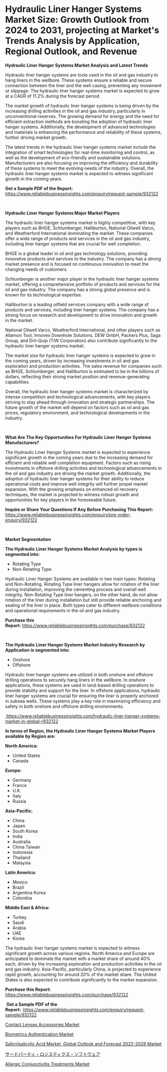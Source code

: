 <p><h1>Hydraulic Liner Hanger Systems Market Size: Growth Outlook from 2024 to 2031, projecting at Market's Trends Analysis by Application, Regional Outlook, and Revenue</h1></p><p><strong>Hydraulic Liner Hanger Systems Market Analysis and Latest Trends</strong></p>
<p><p>Hydraulic liner hanger systems are tools used in the oil and gas industry to hang liners in the wellbore. These systems ensure a reliable and secure connection between the liner and the well casing, preventing any movement or slippage. The hydraulic liner hanger systems market is expected to grow at a CAGR of 11.2% during the forecast period.</p><p>The market growth of hydraulic liner hanger systems is being driven by the increasing drilling activities in the oil and gas industry, particularly in unconventional reserves. The growing demand for energy and the need for efficient extraction methods are boosting the adoption of hydraulic liner hanger systems. Additionally, the development of advanced technologies and materials is enhancing the performance and reliability of these systems, further driving market growth.</p><p>The latest trends in the hydraulic liner hanger systems market include the integration of smart technologies for real-time monitoring and control, as well as the development of eco-friendly and sustainable solutions. Manufacturers are also focusing on improving the efficiency and durability of these systems to meet the evolving needs of the industry. Overall, the hydraulic liner hanger systems market is expected to witness significant growth in the coming years.</p></p>
<p><strong>Get a Sample PDF of the Report:&nbsp;</strong> <a href="https://www.reliablebusinessinsights.com/enquiry/request-sample/932122">https://www.reliablebusinessinsights.com/enquiry/request-sample/932122</a></p>
<p>&nbsp;</p>
<p><strong>Hydraulic Liner Hanger Systems Major Market Players</strong></p>
<p><p>The hydraulic liner hanger systems market is highly competitive, with key players such as BHGE, Schlumberger, Halliburton, National Oilwell Varco, and Weatherford International dominating the market. These companies offer a wide range of products and services in the oil and gas industry, including liner hanger systems that are crucial for well completion.</p><p>BHGE is a global leader in oil and gas technology solutions, providing innovative products and services to the industry. The company has a strong market presence and is focused on continuous innovation to meet the changing needs of customers.</p><p>Schlumberger is another major player in the hydraulic liner hanger systems market, offering a comprehensive portfolio of products and services for the oil and gas industry. The company has a strong global presence and is known for its technological expertise.</p><p>Halliburton is a leading oilfield services company with a wide range of products and services, including liner hanger systems. The company has a strong focus on research and development to drive innovation and growth in the market.</p><p>National Oilwell Varco, Weatherford International, and other players such as Allamon Tool, Innovex Downhole Solutions, DEW GmbH, Packers Plus, Saga Group, and Dril-Quip (TIW Corporation) also contribute significantly to the hydraulic liner hanger systems market.</p><p>The market size for hydraulic liner hanger systems is expected to grow in the coming years, driven by increasing investments in oil and gas exploration and production activities. The sales revenue for companies such as BHGE, Schlumberger, and Halliburton is estimated to be in the billions of dollars, reflecting their strong market position and revenue-generating capabilities.</p><p>Overall, the hydraulic liner hanger systems market is characterized by intense competition and technological advancements, with key players striving to stay ahead through innovation and strategic partnerships. The future growth of the market will depend on factors such as oil and gas prices, regulatory environment, and technological developments in the industry.</p></p>
<p>&nbsp;</p>
<p><strong>What Are The Key Opportunities For Hydraulic Liner Hanger Systems Manufacturers?</strong></p>
<p><p>The Hydraulic Liner Hanger Systems market is expected to experience significant growth in the coming years due to the increasing demand for efficient and reliable well completion equipment. Factors such as rising investments in offshore drilling activities and technological advancements in the oil and gas industry are driving the market growth. Additionally, the adoption of hydraulic liner hanger systems for their ability to reduce operational costs and improve well integrity will further propel market expansion. With the growing emphasis on enhanced oil recovery techniques, the market is projected to witness robust growth and opportunities for key players in the foreseeable future.</p></p>
<p><strong>Inquire or Share Your Questions If Any Before Purchasing This Report:</strong> <a href="https://www.reliablebusinessinsights.com/enquiry/pre-order-enquiry/932122">https://www.reliablebusinessinsights.com/enquiry/pre-order-enquiry/932122</a></p>
<p>&nbsp;</p>
<p><strong>Market Segmentation</strong></p>
<p><strong>The Hydraulic Liner Hanger Systems Market Analysis by types is segmented into:</strong></p>
<p><ul><li>Rotating Type</li><li>Non-Rotating Type</li></ul></p>
<p><p>Hydraulic Liner Hanger Systems are available in two main types: Rotating and Non-Rotating. Rotating Type liner hangers allow for rotation of the liner during installation, improving the cementing process and overall well integrity. Non-Rotating Type liner hangers, on the other hand, do not allow rotation of the liner during installation but still provide reliable anchoring and sealing of the liner in place. Both types cater to different wellbore conditions and operational requirements in the oil and gas industry.</p></p>
<p><strong>Purchase this Report:&nbsp;</strong><a href="https://www.reliablebusinessinsights.com/purchase/932122">https://www.reliablebusinessinsights.com/purchase/932122</a></p>
<p>&nbsp;</p>
<p><strong>The Hydraulic Liner Hanger Systems Market Industry Research by Application is segmented into:</strong></p>
<p><ul><li>Onshore</li><li>Offshore</li></ul></p>
<p><p>Hydraulic liner hanger systems are utilized in both onshore and offshore drilling operations to securely hang liners in the wellbore. In onshore applications, these systems are used in land-based drilling operations to provide stability and support for the liner. In offshore applications, hydraulic liner hanger systems are crucial for ensuring the liner is properly anchored in subsea wells. These systems play a key role in maximizing efficiency and safety in both onshore and offshore drilling environments.</p></p>
<p><a href="https://www.reliablebusinessinsights.com/hydraulic-liner-hanger-systems-market-in-global-r932122">&nbsp;https://www.reliablebusinessinsights.com/hydraulic-liner-hanger-systems-market-in-global-r932122</a></p>
<p><strong>In terms of Region, the Hydraulic Liner Hanger Systems Market Players available by Region are:</strong></p>
<p>
    <p> <strong> North America: </strong>
        <ul>
            <li>United States</li>
            <li>Canada</li>
        </ul>
        </p> 
    <p> <strong> Europe: </strong>
        <ul>
            <li>Germany</li>
            <li>France</li>
            <li>U.K.</li>
            <li>Italy</li>
            <li>Russia</li>
        </ul>
        </p> 
    <p> <strong> Asia-Pacific: </strong>
        <ul>
            <li>China</li>
            <li>Japan</li>
            <li>South Korea</li>
            <li>India</li>
            <li>Australia</li>
            <li>China Taiwan</li>
            <li>Indonesia</li>
            <li>Thailand</li>
            <li>Malaysia</li>
        </ul>
        </p> 
    <p> <strong> Latin America: </strong>
        <ul>
            <li>Mexico</li>
            <li>Brazil</li>
            <li>Argentina Korea</li>
            <li>Colombia</li>
        </ul>
        </p> 
    <p> <strong> Middle East & Africa: </strong>
        <ul>
            <li>Turkey</li>
            <li>Saudi</li>
            <li>Arabia</li>
            <li>UAE</li>
            <li>Korea</li>
        </ul>
    </p>
    </p>
<p><p>The hydraulic liner hanger systems market is expected to witness significant growth across various regions. North America and Europe are anticipated to dominate the market with a market share of around 40% each, driven by the increasing exploration and production activities in the oil and gas industry. Asia-Pacific, particularly China, is projected to experience rapid growth, accounting for around 20% of the market share. The United States is also expected to contribute significantly to the market expansion.</p></p>
<p><strong>Purchase this Report: </strong><a href="https://www.reliablebusinessinsights.com/purchase/932122">https://www.reliablebusinessinsights.com/purchase/932122</a></p>
<p>&nbsp;<strong>Get a Sample PDF of the Report:&nbsp;&nbsp;</strong><a href="https://www.reliablebusinessinsights.com/enquiry/request-sample/932122">https://www.reliablebusinessinsights.com/enquiry/request-sample/932122</a></p>
<p><strong></strong></p>
<p><p><a href="https://medium.com/@priscillaalexist47/contact-lenses-accessories-industry-analysis-report-its-market-size-growing-with-a-cagr-of-7-by-32dae6cc1b69">Contact Lenses Accessories Market</a></p><p><a href="https://medium.com/@salennagilmor/biometrics-authentication-market-strategic-insights-product-evolution-and-market-segmentation-in-e57953599e1a">Biometrics Authentication Market</a></p><p><a href="https://issuu.com/reportprime-2/docs/salicylsalicylic-acid-market-global_39bef291992cb3">Salicylsalicylic Acid Market, Global Outlook and Forecast 2022-2028 Market</a></p><p><a href="https://medium.com/@opalkilback2023/%E7%AC%AC%E4%B8%89%E8%80%85%E7%89%A9%E6%B5%81%E3%82%BD%E3%83%95%E3%83%88%E3%82%A6%E3%82%A7%E3%82%A2%E5%B8%82%E5%A0%B4%E3%81%AE%E3%83%88%E3%83%AC%E3%83%B3%E3%83%89-%E7%AC%AC%E4%B8%89%E8%80%85%E7%89%A9%E6%B5%81%E3%82%BD%E3%83%95%E3%83%88%E3%82%A6%E3%82%A7%E3%82%A2%E5%B8%82%E5%A0%B4%E3%81%AE%E6%B4%9E%E5%AF%9F%E3%81%A8%E4%BA%88%E6%B8%AC%E5%88%86%E6%9E%90%E3%81%AB%E7%84%A6%E7%82%B9%E3%82%92%E5%BD%93%E3%81%A6%E3%82%8B-2024%E5%B9%B4-2031%E5%B9%B4-453117f0b8f2">サードパーティ・ロジスティクス・ソフトウェア</a></p><p><a href="https://medium.com/@priscillaalexist47/global-allergic-conjunctivitis-treatments-market-exploring-market-share-market-trends-and-future-87fb0e8f6400">Allergic Conjunctivitis Treatments Market</a></p></p>